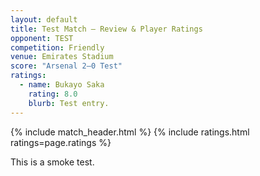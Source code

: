 ```yaml
---
layout: default
title: Test Match — Review & Player Ratings
opponent: TEST
competition: Friendly
venue: Emirates Stadium
score: "Arsenal 2–0 Test"
ratings:
  - name: Bukayo Saka
    rating: 8.0
    blurb: Test entry.
---
```


{% include match_header.html %}
{% include ratings.html ratings=page.ratings %}

This is a smoke test.
